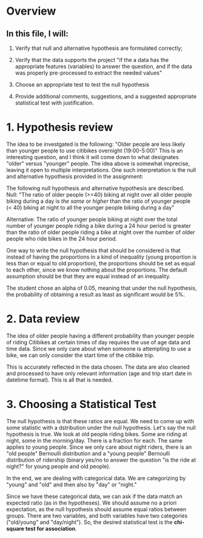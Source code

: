 # Overview

## In this file, I will:
1. Verify that null and alternative hypothesis are formulated correctly;
2. Verify that the data supports the project
 "if the a data has the appropriate features (variables) to answer the question, and if the data was properly pre-processed to extract the needed values"
 
3. Choose an appropriate test to test the null hypothesis
4. Provide additional comments, suggestions, and a suggested appropriate statistical test with justification.

# 1. Hypothesis review
The idea to be investgated is the following:
"Older people are less likely than younger people to use citibikes overnight (19:00-5:00)"
This is an interesting question, and I think it will come down to what designates "older"  versus "younger" people.
The idea above is somewhat imprecise, leaving it open to multiple interpretations. One such interpretation is the null and alternative hypothesis provided in the assignment: <br>


The following null hypothesis and alternative hypothesis are described. <br>
Null: "The ratio of older people (>=40) biking at night over all older people biking during a day is _the same_ or _higher_  than the ratio of younger people (< 40) biking at night to all the younger people biking during a day"
<p>
Alternative: The ratio of younger people biking at night over the total number of younger people riding a bike during a 24 hour period is greater than the ratio of older people riding a bike at night over the number of older people who ride bikes in the 24 hour period.
<p>

One way to write the null hypothesis that should be considered is that instead of having the proportions in a kind of inequality 
(young proportion is less than or equal to old proportion), the proportions should be set as equal to each other,
since we know nothing about the proportions. The default assumption should be that they are equal instead of an inequality.

The student chose an alpha of 0.05, meaning that under the null hypothesis, the probability of obtaining a result as least as significant would be 5%. 

<p>

# 2. Data review

The idea of older people having a different probability than younger people of riding Citibikes at certain times of day 
requires the use of age data and time data. Since we only care about when someone is attempting
to use a bike, we can only consider the start time of the citibike trip.

This is accurately reflected in the data chosen. The data are also cleaned and processed to have
only relevant information (age and trip start date in datetime format). This is all that is needed.

<p>

# 3. Choosing a Statistical Test
<p>
The null hypothesis is that these ratios are equal. We need to come up with some statistic with a dstribution under the null hypothesis. Let's say the null hypothesis is true.
We look at old people riding bikes. Some are riding at night, some in the morning/day. There is a fraction for each. The same applies to young people. Since we only care about night riders, there is an "old people" Bernoulli distribution and a "young people" Bernoulli distribution of ridership (binary yes/no to answer the question "is the ride at night?" for young people and old people). 

In the end, we are dealing with categorical data. We are categorizing by "young" and "old" and then also by "day" or "night."

Since we have these categorical data, we can ask if the data match an expected ratio (as in the hypotheses). We should assume no a priori expectation, as the null hypothesis should assume equal ratios between groups. There are two variables, and both variables have two categories ("old/young" and "day/night"). So, the desired statistical test is the <b>chi-square test for association</b>.


